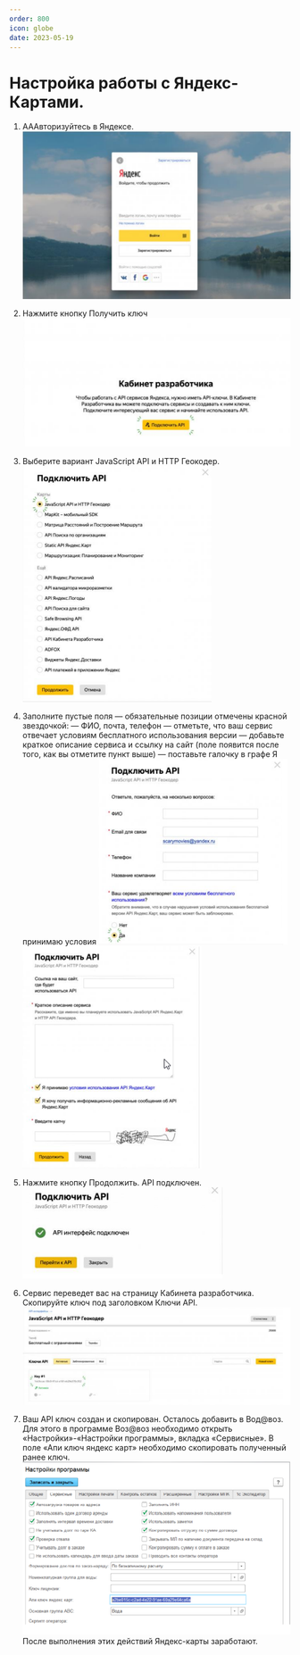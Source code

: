 ```yaml
---
order: 800
icon: globe
date: 2023-05-19 
---
```

# Настройка работы с Яндекс-Картами.

1. АААвторизуйтесь в Яндексе.
![](/images/Авторизация.png)

2. Нажмите кнопку Получить ключ
![](/images/апи.png)

3. Выберите вариант JavaScript API и HTTP Геокодер.
![](/images/гео.png)

4. Заполните пустые поля — обязательные позиции отмечены красной звездочкой:
— ФИО, почта, телефон
— отметьте, что ваш сервис отвечает условиям бесплатного использования версии
— добавьте краткое описание сервиса и ссылку на сайт (поле появится после того, как вы отметите 
пункт выше)
— поставьте галочку в графе Я принимаю условия
![](/images/подкл.png)![](/images/подкл2.png)

5. Нажмите кнопку Продолжить. API подключен.
![](/images/готово.png)

6. Сервис переведет вас на страницу Кабинета разработчика. Скопируйте ключ под заголовком Ключи 
API.
![](/images/сервис.png)

7. Ваш API ключ создан и скопирован. Осталось добавить в Вод@воз.  Для этого в программе Воз@воз необходимо открыть «Настройки»-«Настройки программы», вкладка 
«Сервисные». В поле «Апи ключ яндекс карт» необходимо скопировать полученный ранее ключ.
![](/images/все.png)
После выполнения этих действий Яндекс-карты заработают.
